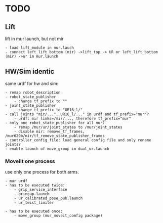 # TODO

## Lift

lift in mur launch, but not mir

    - load lift_module in mur.lauch
    - connect left_lift_bottom (mir) ->lift_top -> UR or left_lift_bottom (mir) ->ur in mur.launch

## HW/Sim identic

same urdf for hw and sim:

    - remap robot_description
    - robot_state_publisher
        - change tf_prefix to ""
    - joint_state_publisher
        - change tf_prefix to "UR16_l/"
    - call joints "mir/...", UR16_l/..." in urdf and tf_prefix="mur"?
        - urdf: mir links=/mir/..., therefore tf_prefix="mur"
    - only one robot_state_publisher for all mur?
        - remap /mur/ur/joint_states to /mur/joint_states
        - disable mir: remove_tf_frames, /mur620b/mir/tf_remove_state_publisher_frames
    - controller_config_file: load general config file and only rename joints?
    - enable launch of move_group in dual_ur.launch

### MoveiIt one process

use only one process for both arms.

    - mur urdf
    - has to be executed twice:
        - grip_service_interface
        - bringup.launch
        - ur_calibrated_pose_pub.launch
        - ur_twist_limiter

    - has to be executed once:
        - move_group (mur_moveit_config package)
